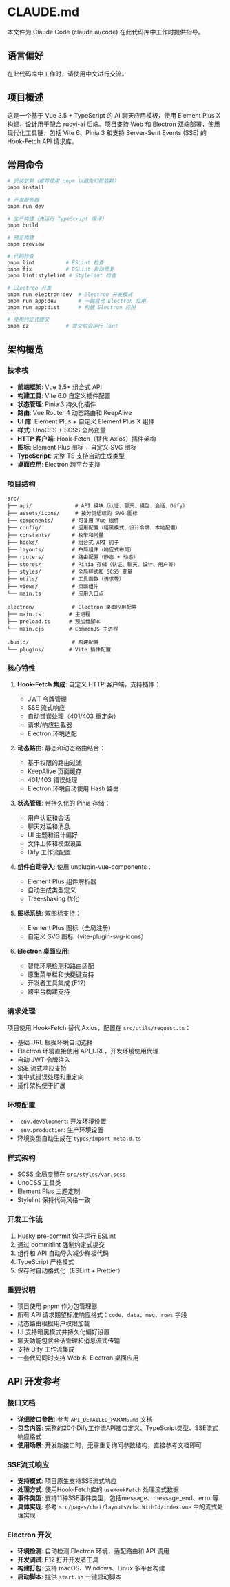 # CLAUDE.md

本文件为 Claude Code (claude.ai/code) 在此代码库中工作时提供指导。

## 语言偏好

在此代码库中工作时，请使用中文进行交流。

## 项目概述

这是一个基于 Vue 3.5 + TypeScript 的 AI 聊天应用模板，使用 Element Plus X 构建，设计用于配合 ruoyi-ai 后端。项目支持 Web 和 Electron 双端部署，使用现代化工具链，包括 Vite 6、Pinia 3 和支持 Server-Sent Events (SSE) 的 Hook-Fetch API 请求库。

## 常用命令

```bash
# 安装依赖（推荐使用 pnpm 以避免幻影依赖）
pnpm install

# 开发服务器
pnpm run dev

# 生产构建（先运行 TypeScript 编译）
pnpm build

# 预览构建
pnpm preview

# 代码检查
pnpm lint          # ESLint 检查
pnpm fix           # ESLint 自动修复
pnpm lint:stylelint # Stylelint 检查

# Electron 开发
pnpm run electron:dev  # Electron 开发模式
pnpm run app:dev       # 一键启动 Electron 应用
pnpm run app:dist      # 构建 Electron 应用

# 使用约定式提交
pnpm cz            # 提交前会运行 lint
```

## 架构概览

### 技术栈
- **前端框架**: Vue 3.5+ 组合式 API
- **构建工具**: Vite 6.0 自定义插件配置
- **状态管理**: Pinia 3 持久化插件
- **路由**: Vue Router 4 动态路由和 KeepAlive
- **UI 库**: Element Plus + 自定义 Element Plus X 组件
- **样式**: UnoCSS + SCSS 全局变量
- **HTTP 客户端**: Hook-Fetch（替代 Axios）插件架构
- **图标**: Element Plus 图标 + 自定义 SVG 图标
- **TypeScript**: 完整 TS 支持自动生成类型
- **桌面应用**: Electron 跨平台支持

### 项目结构

```
src/
├── api/              # API 模块（认证、聊天、模型、会话、Dify）
├── assets/icons/     # 按分类组织的 SVG 图标
├── components/      # 可复用 Vue 组件
├── config/          # 应用配置（暗黑模式、设计令牌、本地配置）
├── constants/       # 枚举和常量
├── hooks/           # 组合式 API 钩子
├── layouts/         # 布局组件（响应式布局）
├── routers/         # 路由配置（静态 + 动态）
├── stores/          # Pinia 存储（认证、聊天、设计、用户等）
├── styles/          # 全局样式和 SCSS 变量
├── utils/           # 工具函数（请求等）
├── views/           # 页面组件
└── main.ts          # 应用入口点

electron/            # Electron 桌面应用配置
├── main.ts         # 主进程
├── preload.ts      # 预加载脚本
└── main.cjs        # CommonJS 主进程

.build/              # 构建配置
└── plugins/        # Vite 插件配置
```

### 核心特性

1. **Hook-Fetch 集成**: 自定义 HTTP 客户端，支持插件：
   - JWT 令牌管理
   - SSE 流式响应
   - 自动错误处理（401/403 重定向）
   - 请求/响应拦截器
   - Electron 环境适配

2. **动态路由**: 静态和动态路由结合：
   - 基于权限的路由过滤
   - KeepAlive 页面缓存
   - 401/403 错误处理
   - Electron 环境自动使用 Hash 路由

3. **状态管理**: 带持久化的 Pinia 存储：
   - 用户认证和会话
   - 聊天对话和消息
   - UI 主题和设计偏好
   - 文件上传和模型设置
   - Dify 工作流配置

4. **组件自动导入**: 使用 unplugin-vue-components：
   - Element Plus 组件解析器
   - 自动生成类型定义
   - Tree-shaking 优化

5. **图标系统**: 双图标支持：
   - Element Plus 图标（全局注册）
   - 自定义 SVG 图标（vite-plugin-svg-icons）

6. **Electron 桌面应用**:
   - 智能环境检测和路由适配
   - 原生菜单栏和快捷键支持
   - 开发者工具集成 (F12)
   - 跨平台构建支持

### 请求处理

项目使用 Hook-Fetch 替代 Axios，配置在 `src/utils/request.ts`：
- 基础 URL 根据环境自动选择
- Electron 环境直接使用 API_URL，开发环境使用代理
- 自动 JWT 令牌注入
- SSE 流式响应支持
- 集中式错误处理和重定向
- 插件架构便于扩展

### 环境配置

- `.env.development`: 开发环境设置
- `.env.production`: 生产环境设置
- 环境类型自动生成在 `types/import_meta.d.ts`

### 样式架构

- SCSS 全局变量在 `src/styles/var.scss`
- UnoCSS 工具类
- Element Plus 主题定制
- Stylelint 保持代码风格一致

### 开发工作流

1. Husky pre-commit 钩子运行 ESLint
2. 通过 commitlint 强制约定式提交
3. 组件和 API 自动导入减少样板代码
4. TypeScript 严格模式
5. 保存时自动格式化（ESLint + Prettier）

### 重要说明

- 项目使用 pnpm 作为包管理器
- 所有 API 请求期望标准响应格式：`code`、`data`、`msg`、`rows` 字段
- 动态路由根据用户权限加载
- UI 支持暗黑模式并持久化偏好设置
- 聊天功能包含会话管理和消息流式传输
- 支持 Dify 工作流集成
- 一套代码同时支持 Web 和 Electron 桌面应用

## API 开发参考

### 接口文档
- **详细接口参数**: 参考 `API_DETAILED_PARAMS.md` 文档
- **包含内容**: 完整的20个Dify工作流API接口定义、TypeScript类型、SSE流式响应格式
- **使用场景**: 开发新接口时，无需重复询问参数结构，直接参考文档即可

### SSE流式响应
- **支持模式**: 项目原生支持SSE流式响应
- **处理方式**: 使用Hook-Fetch库的 `useHookFetch` 处理流式数据
- **事件类型**: 支持11种SSE事件类型，包括message、message_end、error等
- **具体实现**: 参考 `src/pages/chat/layouts/chatWithId/index.vue` 中的流式处理实现

### Electron 开发
- **环境检测**: 自动检测 Electron 环境，适配路由和 API 调用
- **开发调试**: F12 打开开发者工具
- **构建打包**: 支持 macOS、Windows、Linux 多平台构建
- **启动脚本**: 提供 `start.sh` 一键启动脚本